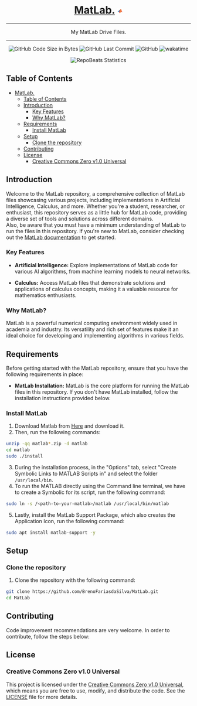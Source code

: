 <div align="center">
  
# [MatLab.](https://github.com/BrenoFariasdaSilva/MatLab) <img src="https://github.com/BrenoFariasdaSilva/MatLab/blob/main/.assets/matlab.svg"  width="3%" height="3%">

</div>

<div align="center">
  
---

My MatLab Drive Files.
  
---

</div>

<div align="center">

![GitHub Code Size in Bytes](https://img.shields.io/github/languages/code-size/BrenoFariasdaSilva/MatLab)
![GitHub Last Commit](https://img.shields.io/github/last-commit/BrenoFariasdaSilva/MatLab)
![GitHub](https://img.shields.io/github/license/BrenoFariasdaSilva/MatLab)
![wakatime](https://wakatime.com/badge/github/BrenoFariasdaSilva/MatLab.svg)

</div>

<div align="center">
  
![RepoBeats Statistics](https://repobeats.axiom.co/api/embed/ee6961b3b9d4654f548f3e45791e1ed078b9d08f.svg "Repobeats analytics image")

</div>


## Table of Contents
- [MatLab. ](#matlab-)
	- [Table of Contents](#table-of-contents)
	- [Introduction](#introduction)
		- [Key Features](#key-features)
		- [Why MatLab?](#why-matlab)
	- [Requirements](#requirements)
		- [Install MatLab](#install-matlab)
	- [Setup](#setup)
		- [Clone the repository](#clone-the-repository)
	- [Contributing](#contributing)
	- [License](#license)
		- [Creative Commons Zero v1.0 Universal](#creative-commons-zero-v10-universal)


## Introduction

Welcome to the MatLab repository, a comprehensive collection of MatLab files showcasing various projects, including implementations in Artificial Intelligence, Calculus, and more. Whether you're a student, researcher, or enthusiast, this repository serves as a little hub for MatLab code, providing a diverse set of tools and solutions across different domains.  
Also, be aware that you must have a minimum understanding of MatLab to run the files in this repository. If you're new to MatLab, consider checking out the [MatLab documentation](https://www.mathworks.com/help/matlab/) to get started.

### Key Features

- **Artificial Intelligence:** Explore implementations of MatLab code for various AI algorithms, from machine learning models to neural networks.

- **Calculus:** Access MatLab files that demonstrate solutions and applications of calculus concepts, making it a valuable resource for mathematics enthusiasts.

### Why MatLab?

MatLab is a powerful numerical computing environment widely used in academia and industry. Its versatility and rich set of features make it an ideal choice for developing and implementing algorithms in various fields.

## Requirements

Before getting started with the MatLab repository, ensure that you have the following requirements in place:

- **MatLab Installation:** MatLab is the core platform for running the MatLab files in this repository. If you don't have MatLab installed, follow the installation instructions provided below.

### Install MatLab

1. Download Matlab from [Here](https://matlab.mathworks.com/) and download it.
2. Then, run the following commands:

```bash
unzip -qq matlab*.zip -d matlab
cd matlab
sudo ./install
```

3. During the installation process, in the "Options" tab, select "Create Symbolic Links to MATLAB Scripts in" and select the folder `/usr/local/bin`.
4. To run the MATLAB directly using the Command line terminal, we have to create a Symbolic for its script, run the following command:

```bash
sudo ln -s /<path-to-your-matlab>/matlab /usr/local/bin/matlab
```

5. Lastly, install the MatLab Support Package, which also creates the Application Icon, run the following command:

```bash
sudo apt install matlab-support -y
```


## Setup

### Clone the repository

1. Clone the repository with the following command:

```bash
git clone https://github.com/BrenoFariasdaSilva/MatLab.git
cd MatLab
```

## Contributing

Code improvement recommendations are very welcome. In order to contribute, follow the steps below:

## License

### Creative Commons Zero v1.0 Universal

This project is licensed under the [Creative Commons Zero v1.0 Universal](LICENSE), which means you are free to use, modify, and distribute the code. See the [LICENSE](LICENSE) file for more details.
